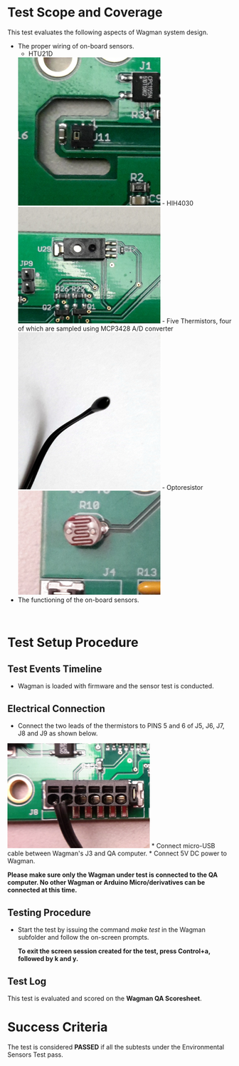 # Test Scope and Coverage

This test evaluates the following aspects of Wagman system design. </br>
*   The proper wiring of on-board sensors.
    -   HTU21D</br>
    <img src="./resources/HTU21.jpg" width="320">
    -   HIH4030</br>
    <img src="./resources/HIH4030.jpg" width="320">
    -   Five Thermistors, four of which are sampled using MCP3428 A/D converter</br>
    <img src="./resources/Thermistor.jpg" width="320">
    -   Optoresistor</br>
    <img src="./resources/LightSensor.jpg" width="320">
*    The functioning of the on-board sensors.
</br>

# Test Setup Procedure

## Test Events Timeline
* Wagman is loaded with firmware and the sensor test is conducted.

## Electrical Connection
*  Connect the two leads of the thermistors to PINS 5 and 6 of J5, J6, J7, J8 and J9 as shown below.
<img src="./resources/Thermistor_wiring.jpg" width="320">
*  Connect micro-USB cable between Wagman's J3 and QA computer.
*  Connect 5V DC power to Wagman.

__Please make sure only the Wagman under test is connected to the QA computer. No other Wagman or Arduino Micro/derivatives can be connected at this time.__

## Testing Procedure
*   Start the test by issuing the command *make test* in the Wagman subfolder
    and follow the on-screen prompts.

    __To exit the screen session created for the test, press Control+a, followed by k and y.__

## Test Log
This test is evaluated and scored on the __Wagman QA Scoresheet__.

# Success Criteria
The test is considered __PASSED__ if all the subtests under the Environmental Sensors Test pass.



